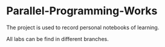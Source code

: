 # Parallel-Programming-Works
The project is used to record personal notebooks of learning.

All labs can be find in different branches.
